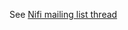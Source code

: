 See [Nifi mailing list thread](http://apache-nifi-users-list.2361937.n4.nabble.com/PutTCP-connector-not-cleaning-up-dangling-connections-td2912i20.html)
